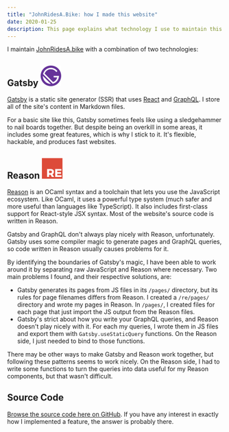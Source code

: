 ```yaml
---
title: "JohnRidesA.Bike: how I made this website"
date: 2020-01-25
description: This page explains what technology I use to maintain this website, as well as how I solved a few problems along the way. It may be of interest to similarly-minded web developers.
---
```

I maintain [JohnRidesA.bike](https://johnridesa.bike/) with a combination of
two technologies:

## Gatsby ![](./gatsby.svg)

[Gatsby](https://www.gatsbyjs.org/) is a static site generator (SSR) that uses
[React](https://reactjs.org/) and [GraphQL](https://graphql.org/). I store all
of the site's content in Markdown files.

For a basic site like this, Gatsby sometimes feels like using a sledgehammer
to nail boards together. But despite being an overkill in some areas, it
includes some great features, which is why I stick to it. It's flexible,
hackable, and produces fast websites.

## Reason ![](./reason.svg)

[Reason](https://reasonml.github.io/) is an OCaml syntax and a toolchain that lets you use the JavaScript
ecosystem. Like OCaml, it uses a powerful type system (much safer and more
useful than languages like TypeScript). It also includes first-class support
for React-style JSX syntax. Most of the website's source code is written in
Reason.

Gatsby and GraphQL don't always play nicely with Reason, unfortunately. Gatsby
uses some compiler magic to generate pages and GraphQL queries, so code
written in Reason usually causes problems for it.

By identifying the boundaries of Gatsby's magic, I have been able to work
around it by separating raw JavaScript and Reason where necessary. Two main
problems I found, and their respective solutions, are:

- Gatsby generates its pages from JS files in its `/pages/` directory, but its
  rules for page filenames differs from Reason. I created a `/re/pages/`
  directory and wrote my pages in Reason. In `/pages/`, I created files for
  each page that just import the JS output from the Reason files.
- Gatsby's strict about how you write your GraphQL queries, and Reason doesn't
  play nicely with it. For each my queries, I wrote them in JS files and export
  them with `Gatsby.useStaticQuery` functions. On the Reason side, I just
  needed to bind to those functions.

There may be other ways to make Gatsby and Reason work together, but following
these patterns seems to work nicely. On the Reason side, I had to write some
functions to turn the queries into data useful for my Reason components, but
that wasn't difficult.

## Source Code

[Browse the source code here on GitHub](https://github.com/johnridesabike/johnridesabike.github.io). If you have any interest in exactly how I implemented a feature, the answer is probably there.
